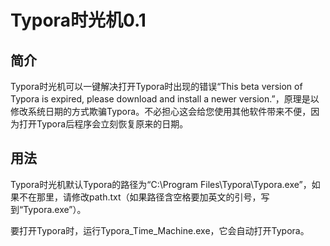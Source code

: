 # Typora时光机0.1

## 简介

Typora时光机可以一键解决打开Typora时出现的错误“This beta version of Typora is expired, please download and install a newer version.”，原理是以修改系统日期的方式欺骗Typora。不必担心这会给您使用其他软件带来不便，因为打开Typora后程序会立刻恢复原来的日期。

## 用法

Typora时光机默认Typora的路径为“C:\Program Files\Typora\Typora.exe”，如果不在那里，请修改path.txt（如果路径含空格要加英文的引号，写到“Typora.exe”）。

要打开Typora时，运行Typora_Time_Machine.exe，它会自动打开Typora。